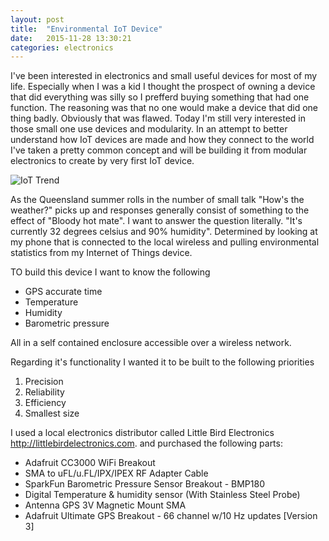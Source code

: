 ```yaml
---
layout: post
title:  "Environmental IoT Device"
date:   2015-11-28 13:30:21
categories: electronics
---
```

I've been interested in electronics and small useful devices for most of my life. Especially when I was a kid I thought the prospect of owning a device that did everything was silly so I prefferd buying something that had one function. The reasoning was that no one would make a device that did one thing badly. Obviously that was flawed. Today I'm still very interested in those small one use devices and modularity. In an attempt to better understand how IoT devices are made and how they connect to the world I've taken a pretty common concept and will be building it from modular electronics to create by very first IoT device.

![IoT Trend]({{cadamei.net}}/media/images/201511_enviot/iot_trend.png)

As the Queensland summer rolls in the number of small talk "How's the weather?" picks up and responses generally consist of something to the effect of "Bloody hot mate". I want to answer the question literally. "It's currently 32 degrees celsius and 90% humidity". Determined by looking at my phone that is connected to the local wireless and pulling environmental statistics from my Internet of Things device.

TO build this device I want to know the following
 - GPS accurate time
 - Temperature
 - Humidity
 - Barometric pressure

All in a self contained enclosure accessible over a wireless network.

Regarding it's functionality I wanted it to be built to the following priorities
 1. Precision
 2. Reliability
 3. Efficiency
 4. Smallest size

 I used a local electronics distributor called Little Bird Electronics http://littlebirdelectronics.com. and purchased the following parts:
  - Adafruit CC3000 WiFi Breakout
  - SMA to uFL/u.FL/IPX/IPEX RF Adapter Cable
  - SparkFun Barometric Pressure Sensor Breakout - BMP180
  - Digital Temperature & humidity sensor (With Stainless Steel Probe)
  - Antenna GPS 3V Magnetic Mount SMA
  - Adafruit Ultimate GPS Breakout - 66 channel w/10 Hz updates [Version 3]
